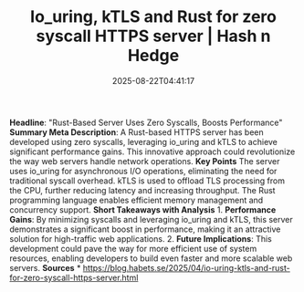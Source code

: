 ﻿---
title: "Io_uring, kTLS and Rust for zero syscall HTTPS server | Hash n Hedge"
date: "2025-08-22T04:41:17"
category: "Markets"
summary: ""
slug: "iouring-ktls-and-rust-for-zero-syscall-https-server"
source_urls:
  - ""
seo:
  title: "Io_uring, kTLS and Rust for zero syscall HTTPS server | Hash n Hedge | Hash n Hedge"
  description: ""
  keywords: ["news", "markets", "brief"]
---
**Headline**: "Rust-Based Server Uses Zero Syscalls, Boosts Performance"  **Summary Meta Description**: A Rust-based HTTPS server has been developed using zero syscalls, leveraging io_uring and kTLS to achieve significant performance gains. This innovative approach could revolutionize the way web servers handle network operations.  **Key Points**   The server uses io_uring for asynchronous I/O operations, eliminating the need for traditional syscall overhead.  kTLS is used to offload TLS processing from the CPU, further reducing latency and increasing throughput.  The Rust programming language enables efficient memory management and concurrency support.  **Short Takeaways with Analysis**  1. **Performance Gains**: By minimizing syscalls and leveraging io_uring and kTLS, this server demonstrates a significant boost in performance, making it an attractive solution for high-traffic web applications. 2. **Future Implications**: This development could pave the way for more efficient use of system resources, enabling developers to build even faster and more scalable web servers.  **Sources**  * https://blog.habets.se/2025/04/io-uring-ktls-and-rust-for-zero-syscall-https-server.html